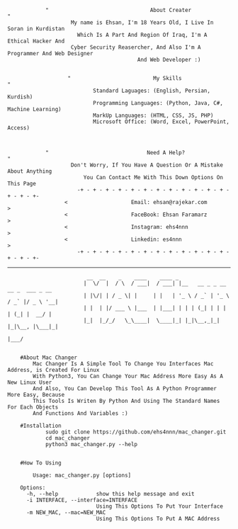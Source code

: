                 "                                About Creater                                 "
                        My name is Ehsan, I'm 18 Years Old, I Live In Soran in Kurdistan
                          Which Is A Part And Region Of Iraq, I'm A Ethical Hacker And 
                        Cyber Security Reasercher, And Also I'm A Programmer And Web Designer
                                             And Web Developer :)
                             
                             
                       "                          My Skills                             "
                               Standard Laguages: (English, Persian, Kurdish)
                               Programming Languages: (Python, Java, C#, Machine Learning)
                               MarkUp Languages: (HTML, CSS, JS, PHP)
                               Microsoft Office: (Word, Excel, PowerPoint, Access)
               
               
                             
                "                               Need A Help?                                   "
                        Don't Worry, If You Have A Question Or A Mistake About Anything
                            You Can Contact Me With This Down Options On This Page
                          -+ - + - + - + - + - + - + - + - + - + - + - + - + - + - +-
                      <                    Email: ehsan@rajekar.com                     >
                      <                    FaceBook: Ehsan Faramarz                     >
                      <                    Instagram: ehs4nnn                           >
                      <                    Linkedin: es4nnn                             >
                          -+ - + - + - + - + - + - + - + - + - + - + - + - + - + - +-
-----------------------------------------------------------------------------------------------------------------------------

                             __  __    _    ____    ____ _                                 
                            |  \/  |  / \  / ___|  / ___| |__   __ _ _ __   __ _  ___ _ __ 
                            | |\/| | / _ \| |     | |   | '_ \ / _` | '_ \ / _` |/ _ \ '__|
                            | |  | |/ ___ \ |___  | |___| | | | (_| | | | | (_| |  __/ |   
                            |_|  |_/_/   \_\____|  \____|_| |_|\__,_|_| |_|\__, |\___|_|   
                                                                           |___/           


        #About Mac Changer
            Mac Changer Is A Simple Tool To Change You Interfaces Mac Address, is Created For Linux 
            With Python3, You Can Change Your Mac Address More Easy As A New Linux User
            And Also, You Can Develop This Tool As A Python Programmer More Easy, Because
            This Tools Is Writen By Python And Using The Standard Names For Each Objects
            And Functions And Variables :) 

        #Installation
                sudo git clone https://github.com/ehs4nnn/mac_changer.git
                cd mac_changer
                python3 mac_changer.py --help


        #How To Using

            Usage: mac_changer.py [options]

        Options:
          -h, --help            show this help message and exit
          -i INTERFACE, --interface=INTERFACE
                                Using This Options To Put Your Interface
          -m NEW_MAC, --mac=NEW_MAC
                                Using This Options To Put A MAC Address




